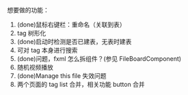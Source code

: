 想要做的功能：
1. (done)鼠标右键栏：重命名（关联到表）
2. tag 树形化
3. (done)启动时检测是否已建表，无表时建表
4. 可对 tag 本身进行搜索
5. (done)问题，fxml 怎么拆组件？(参见 FileBoardComponent)
6. 随机视频播放
7. (done)Manage this file 失效问题
8. 两个页面的 tag list 合并，相关功能 button 合并
